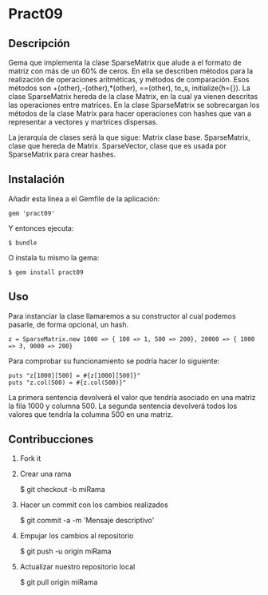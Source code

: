 # Pract09

## Descripción
Gema que implementa la clase SparseMatrix que alude a el formato de matriz con más de un 60% de ceros. 
En ella se describen métodos para la realización de operaciones aritméticas, y métodos de comparación. 
Esos métodos son +(other),-(other),*(other), ==(other), to_s, initialize(h={}). 
La clase SparseMatrix hereda de la clase Matrix, en la cual ya vienen descritas las operaciones entre matrices. 
En la clase SparseMatrix se sobrecargan los métodos de la clase Matrix para hacer operaciones con hashes que van
a representar a vectores y martrices dispersas.

La jerarquía de clases será la que sigue:
Matrix clase base.
SparseMatrix, clase que hereda de Matrix.
SparseVector, clase que es usada por SparseMatrix para crear hashes.


## Instalación

Añadir esta línea a el Gemfile de la aplicación:

    gem 'pract09'

Y entonces ejecuta:

    $ bundle

O instala tu mismo la gema:

    $ gem install pract09

## Uso

Para instanciar la clase llamaremos a su constructor al cual podemos pasarle, de forma opcional, un hash.

	z = SparseMatrix.new 1000 => { 100 => 1, 500 => 200}, 20000 => { 1000 => 3, 9000 => 200}

Para comprobar su funcionamiento se podría hacer lo siguiente:

	puts "z[1000][500] = #{z[1000][500]}"
	puts "z.col(500) = #{z.col(500)}"

La primera sentencia devolverá el valor que tendría asociado en una matriz la fila 1000 y columna 500.
La segunda sentencia devolverá todos los valores que tendría la columna 500 en una matriz.

## Contribucciones

1. Fork it

2. Crear una rama 

	$ git checkout -b miRama
	
3. Hacer un commit con los cambios realizados 

	$ git commit -a -m 'Mensaje descriptivo'

4. Empujar los cambios al repositorio

	$ git push -u origin miRama
	
5. Actualizar nuestro repositorio local

	$ git pull origin miRama


